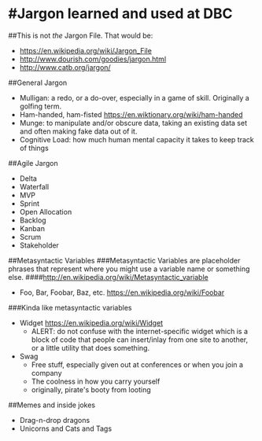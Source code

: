 #Jargon learned and used at DBC
=================

##This is not _the_ Jargon File. That would be:
- https://en.wikipedia.org/wiki/Jargon_File
- http://www.dourish.com/goodies/jargon.html
- http://www.catb.org/jargon/
  
##General Jargon
+ Mulligan: a redo, or a do-over, especially in a game of skill. Originally a golfing term.
+ Ham-handed, ham-fisted https://en.wiktionary.org/wiki/ham-handed
+ Munge: to manipulate and/or obscure data, taking an existing data set and often making fake data out of it.
+ Cognitive Load: how much human mental capacity it takes to keep track of things


##Agile Jargon
+ Delta
+ Waterfall
+ MVP
+ Sprint
+ Open Allocation
+ Backlog
+ Kanban
+ Scrum
+ Stakeholder

##Metasyntactic Variables
###Metasyntactic Variables are placeholder phrases that represent where you might use a variable name or something else.
####http://en.wikipedia.org/wiki/Metasyntactic_variable
+ Foo, Bar, Foobar, Baz, etc. https://en.wikipedia.org/wiki/Foobar

###Kinda like metasyntactic variables
+ Widget https://en.wikipedia.org/wiki/Widget
	- ALERT: do not confuse with the internet-specific widget which is a block of code that people can insert/inlay from one site to another, or a little utility that does something.
+ Swag
	- Free stuff, especially given out at conferences or when you join a company
	- The coolness in how you carry yourself
	- originally, pirate's booty from looting

##Memes and inside jokes
+ Drag-n-drop dragons
+ Unicorns and Cats and Tags